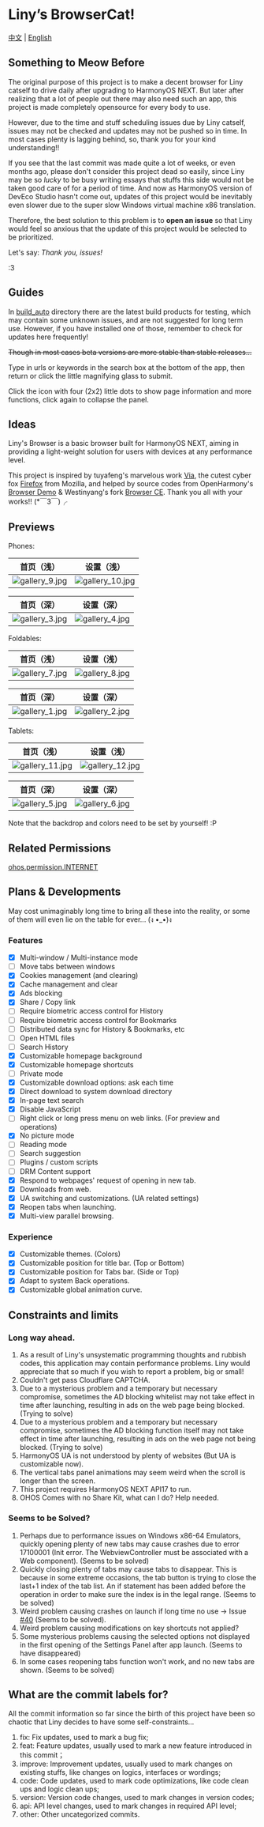# Liny’s BrowserCat!

[中文](README.md) | [English](README_EN.md)

## Something to Meow Before

The original purpose of this project is to make a decent browser for Liny catself to drive daily
after upgrading to HarmonyOS NEXT.
But later after realizing that a lot of people out there may also need such an app,
this project is made completely opensource for every body to use.

However, due to the time and stuff scheduling issues due by Liny catself,
issues may not be checked and updates may not be pushed so in time.
In most cases plenty is lagging behind, so, thank you for your kind understanding!!

If you see that the last commit was made quite a lot of weeks, or even months ago,
please don't consider this project dead so easily, since
Liny may be so _lucky_ to be busy writing essays that
stuffs this side would not be taken good care of for a period of time.
And now as HarmonyOS version of DevEco Studio hasn't come out,
updates of this project would be inevitably even slower
due to the super slow Windows virtual machine x86 translation.

Therefore, the best solution to this problem is to **open an issue** so that
Liny would feel so anxious that the update of this project would be selected to be prioritized.

Let's say: _Thank you, issues!_

:3

## Guides

In [build_auto](build_auto) directory there are the latest build products for testing,
which may contain some unknown issues, and are not suggested for long term use.
However, if you have installed one of those, remember to check for updates here frequently!

~~Though in most cases beta versions are more stable than stable releases...~~

Type in urls or keywords in the search box at the bottom of the app,
then return or click the little magnifying glass to submit.

Click the icon with four (2x2) little dots to show page information and more functions,
click again to collapse the panel.

## Ideas

Liny's Browser is a basic browser built for HarmonyOS NEXT,
aiming in providing a light-weight solution for users
with devices at any performance level.

This project is inspired by
tuyafeng's marvelous work [Via](https://viayoo.com/),
the cutest cyber fox [Firefox](https://firefox.com/) from Mozilla,
and helped by source codes from OpenHarmony's
[Browser Demo](https://gitee.com/openharmony/applications_app_samples/tree/master/code/BasicFeature/Web/Browser)
& Westinyang's fork [Browser CE](https://gitee.com/westinyang/browser-ce).
Thank you all with your works!! (*￣3￣)╭

## Previews

Phones:

|                   首页（浅）                    |                    设置（浅）                     |
|:------------------------------------------:|:--------------------------------------------:|
| ![gallery_9.jpg](build_auto/gallery_9.jpg) | ![gallery_10.jpg](build_auto/gallery_10.jpg) |

|                   首页（深）                    |                   设置（深）                    |
|:------------------------------------------:|:------------------------------------------:|
| ![gallery_3.jpg](build_auto/gallery_3.jpg) | ![gallery_4.jpg](build_auto/gallery_4.jpg) |

Foldables:

|                   首页（浅）                    |                   设置（浅）                    |
|:------------------------------------------:|:------------------------------------------:|
| ![gallery_7.jpg](build_auto/gallery_7.jpg) | ![gallery_8.jpg](build_auto/gallery_8.jpg) |

|                   首页（深）                    |                   设置（深）                    |
|:------------------------------------------:|:------------------------------------------:|
| ![gallery_1.jpg](build_auto/gallery_1.jpg) | ![gallery_2.jpg](build_auto/gallery_2.jpg) |

Tablets:

|                    首页（浅）                     |                    设置（浅）                     |
|:--------------------------------------------:|:--------------------------------------------:|
| ![gallery_11.jpg](build_auto/gallery_11.jpg) | ![gallery_12.jpg](build_auto/gallery_12.jpg) |

|                   首页（深）                    |                   设置（深）                    |
|:------------------------------------------:|:------------------------------------------:|
| ![gallery_5.jpg](build_auto/gallery_5.jpg) | ![gallery_6.jpg](build_auto/gallery_6.jpg) |

Note that the backdrop and colors need to be set by yourself! :P

## Related Permissions

[ohos.permission.INTERNET](https://gitee.com/openharmony/docs/blob/master/zh-cn/application-dev/security/permission-list.md#ohospermissioninternet)

## Plans & Developments

May cost unimaginably long time to bring all these into the reality,
or some of them will even lie on the table for ever... (ง •_•)ง

### Features

- [x] Multi-window / Multi-instance mode
- [ ] Move tabs between windows
- [x] Cookies management (and clearing)
- [x] Cache management and clear
- [x] Ads blocking
- [x] Share / Copy link
- [ ] Require biometric access control for History
- [ ] Require biometric access control for Bookmarks
- [ ] Distributed data sync for History & Bookmarks, etc
- [ ] Open HTML files
- [ ] Search History
- [x] Customizable homepage background
- [x] Customizable homepage shortcuts
- [ ] Private mode
- [x] Customizable download options: ask each time
- [x] Direct download to system download directory
- [x] In-page text search
- [x] Disable JavaScript
- [ ] Right click or long press menu on web links. (For preview and operations)
- [x] No picture mode
- [ ] Reading mode
- [ ] Search suggestion
- [ ] Plugins / custom scripts
- [ ] DRM Content support
- [x] Respond to webpages' request of opening in new tab.
- [x] Downloads from web.
- [x] UA switching and customizations. (UA related settings)
- [x] Reopen tabs when launching.
- [x] Multi-view parallel browsing.

### Experience

- [x] Customizable themes. (Colors)
- [x] Customizable position for title bar. (Top or Bottom)
- [x] Customizable position for Tabs bar. (Side or Top)
- [x] Adapt to system Back operations.
- [x] Customizable global animation curve.

## Constraints and limits

### Long way ahead.

1. As a result of Liny's unsystematic programming thoughts and rubbish codes,
   this application may contain performance problems.
   Liny would appreciate that so much if you wish to report a problem, big or small!
2. Couldn't get pass Cloudflare CAPTCHA.
3. Due to a mysterious problem and a temporary but necessary compromise,
   sometimes the AD blocking whitelist may not take effect in time after launching,
   resulting in ads on the web page being blocked.
   (Trying to solve)
4. Due to a mysterious problem and a temporary but necessary compromise,
   sometimes the AD blocking function itself may not take effect in time after launching,
   resulting in ads on the web page not being blocked.
   (Trying to solve)
5. HarmonyOS UA is not understood by plenty of websites (But UA is customizable now).
6. The vertical tabs panel animations may seem weird when the scroll is longer than the screen.
7. This project requires HarmonyOS NEXT API17 to run.
8. OHOS Comes with no Share Kit, what can I do? Help needed.

### Seems to be Solved?

1. Perhaps due to performance issues on Windows x86-64 Emulators,
   quickly opening plenty of new tabs may cause crashes due to error
   17100001 (Init error. The WebviewController must be associated with a Web component).
   (Seems to be solved)
2. Quickly closing plenty of tabs may cause tabs to disappear.
   This is because in some extreme occasions,
   the tab button is trying to close the last+1 index of the tab list.
   An if statement has been added before the operation
   in order to make sure the index is in the legal range.
   (Seems to be solved)
3. Weird problem causing crashes on launch if long time no use →
   Issue [#40](https://github.com/awaLiny2333/LinysBrowser_NEXT/issues/40)
   (Seems to be solved).
4. Weird problem causing modifications on key shortcuts not applied?
5. Some mysterious problems causing the selected options not displayed in the first opening
   of the Settings Panel after app launch.
   (Seems to have disappeared)
6. In some cases reopening tabs function won't work, and no new tabs are shown.
   (Seems to be solved)

## What are the commit labels for?

All the commit information so far since the birth of this project have been so chaotic
that Liny decides to have some self-constraints...

1. fix: Fix updates, used to mark a bug fix;
2. feat: Feature updates, usually used to mark a new feature introduced in this commit；
3. improve: Improvement updates, usually used to mark changes on existing stuffs,
   like changes on logics, interfaces or wordings;
4. code: Code updates, used to mark code optimizations, like code clean ups and logic clean ups;
5. version: Version code changes, used to mark changes in version codes;
6. api: API level changes, used to mark changes in required API level;
7. other: Other uncategorized commits.